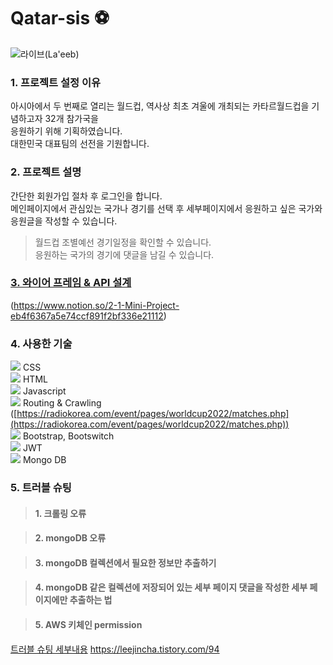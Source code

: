 # Qatar-sis ⚽
![라이브(La'eeb)](https://w.namu.la/s/49453bddebf913628d757ba302ac0e601d3377afb6f07b13ea001761aec4c4fbffff35c9da2016e975419c0ed1c03d011545c82b35144a99330aeea652656dfa0e5bd6b17f59268f65054f31ae40116dce4981a60755e5fe66b80c0c36feb522ae18d7383658819cf9c8a15171c7e237)

### 1. 프로젝트 설정 이유
  아시아에서 두 번째로 열리는 월드컵, 역사상 최초 겨울에 개최되는 카타르월드컵을 기념하고자 32개 참가국을  
  응원하기 위해 기획하였습니다.  
  대한민국 대표팀의 선전을 기원합니다.


### 2. 프로젝트 설명
  간단한 회원가입 절차 후 로그인을 합니다.   
  메인페이지에서 관심있는 국가나 경기를 선택 후 세부페이지에서 응원하고 싶은 국가와 응원글을 작성할 수 있습니다.

> 월드컵 조별예선 경기일정을 확인할 수 있습니다.  
> 응원하는 국가의 경기에 댓글을 남길 수 있습니다.


### [3. 와이어 프레임 & API 설계](https://www.notion.so/2-1-Mini-Project-eb4f6367a5e74ccf891f2bf336e21112)
(https://www.notion.so/2-1-Mini-Project-eb4f6367a5e74ccf891f2bf336e21112)


### 4. 사용한 기술

![](https://img.shields.io/badge/CSS3-1572B6?style=flat-square&logo=CSS3&logoColor=white) CSS
<br>
![](https://img.shields.io/badge/HTML5-E34F26?style=flat-square&logo=HTML5&logoColor=white) HTML
<br>
![](https://img.shields.io/badge/Javascript-F7DF1E?style=flat-square&logo=JavaScript&logoColor=black) Javascript
<br>
![](https://img.shields.io/badge/Python-3776AB?style=flat-square&logo=Python&logoColor=white) Routing & Crawling ([https://radiokorea.com/event/pages/worldcup2022/matches.php](https://radiokorea.com/event/pages/worldcup2022/matches.php)) 
<br>
![](https://img.shields.io/badge/Bootstrap-7952B3?style=flat-square&logo=Bootstrap&logoColor=black) Bootstrap, Bootswitch
<br>
![](https://img.shields.io/badge/Flask-000000?style=flat-square&logo=Flask&logoColor=white) JWT 
<br>
![](https://img.shields.io/badge/MongoDB-47A248?style=flat-square&logo=MongoDB&logoColor=white) Mongo DB   
    

 ### 5. 트러블 슈팅
 
> #### 1. 크롤링 오류
       
> #### 2. mongoDB 오류
 
> #### 3. mongoDB 컬렉션에서 필요한 정보만 추출하기

> #### 4. mongoDB 같은 컬렉션에 저장되어 있는 세부 페이지 댓글을 작성한 세부 페이지에만 추출하는 법

> #### 5. AWS 키체인 permission 

[트러블 슈팅 세부내용](https://leejincha.tistory.com/94) <https://leejincha.tistory.com/94>




 






